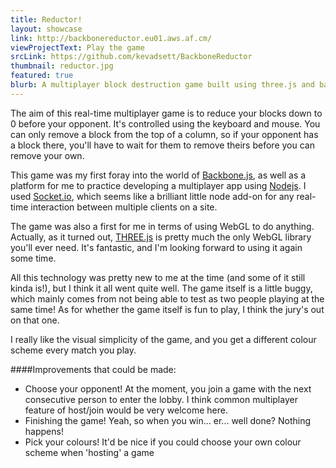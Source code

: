 ```yaml
---
title: Reductor!
layout: showcase
link: http://backbonereductor.eu01.aws.af.cm/
viewProjectText: Play the game
srcLink: https://github.com/kevadsett/BackboneReductor
thumbnail: reductor.jpg
featured: true
blurb: A multiplayer block destruction game built using three.js and backbone.js.
---
```


The aim of this real-time multiplayer game is to reduce your blocks down to 0 before your opponent. It's controlled using the keyboard and mouse. You can only remove a block from the top of a column, so if your opponent has a block there, you'll have to wait for them to remove theirs before you can remove your own.

This game was my first foray into the world of <a href="http://www.backbonejs.org" target="_blank">Backbone.js</a>, as well as a platform for me to practice developing a multiplayer app using <a href="http://nodejs.org/" target="_blank">Nodejs</a>. I used <a href="http://socket.io/" target="_blank">Socket.io</a>, which seems like a brilliant little node add-on for any real-time interaction between multiple clients on a site. 

The game was also a first for me in terms of using WebGL to do anything. Actually, as it turned out, <a href="http://threejs.org/" target="_blank">THREE.js</a> is pretty much the only WebGL library you'll ever need. It's fantastic, and I'm looking forward to using it again some time.

All this technology was pretty new to me at the time (and some of it still kinda is!), but I think it all went quite well. The game itself is a little buggy, which mainly comes from not being able to test as two people playing at the same time! As for whether the game itself is fun to play, I think the jury's out on that one.

I really like the visual simplicity of the game, and you get a different colour scheme every match you play.

####Improvements that could be made:
* Choose your opponent! At the moment, you join a game with the next consecutive person to enter the lobby. I think common multiplayer feature of host/join would be very welcome here.
* Finishing the game! Yeah, so when you win... er... well done? Nothing happens!
* Pick your colours! It'd be nice if you could choose your own colour scheme when 'hosting' a game